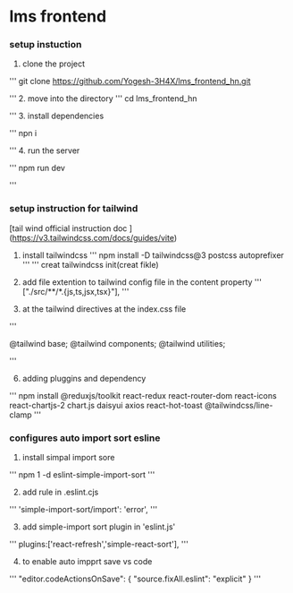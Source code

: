 # lms frontend
### setup instuction
1. clone the project 

'''
 git clone https://github.com/Yogesh-3H4X/lms_frontend_hn.git
 
'''
2.  move into the directory
'''
cd lms_frontend_hn

'''
3. install dependencies

'''
npn i

'''
4. run the server 

'''
npm run dev

'''

### setup instruction for tailwind
[tail wind official instruction doc ] (https://v3.tailwindcss.com/docs/guides/vite)
 1. install tailwindcss
'''
npm install -D tailwindcss@3 postcss autoprefixer
'''
'''
creat tailwindcss init(creat fikle)

3. add file extention to tailwind config file in the content property
'''
["./src/**/*.{js,ts,jsx,tsx}"],
'''
4. at the tailwind directives at the index.css file

'''  

@tailwind base;
@tailwind components;
@tailwind utilities;


'''

6. adding pluggins and dependency



'''
npm install @reduxjs/toolkit react-redux react-router-dom react-icons react-chartjs-2 chart.js daisyui axios react-hot-toast @tailwindcss/line-clamp
'''

### configures auto import sort esline


1. install simpal import sore  

'''
npm 1 -d eslint-simple-import-sort
'''

2. add rule in .eslint.cjs

'''
'simple-import-sort/import': 'error',
'''


3. add simple-import sort plugin in 'eslint.js'

'''
 plugins:['react-refresh','simple-react-sort'],
 '''


4. to enable auto impprt save vs code

 '''
 "editor.codeActionsOnSave": {
    "source.fixAll.eslint": "explicit"
  }
 '''
